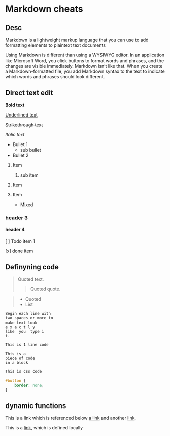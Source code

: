 # Markdown cheats

## Desc
Markdown is a lightweight markup language that you can use to add formatting elements to plaintext text documents

Using Markdown is different than using a WYSIWYG editor. In an application like Microsoft Word, you click buttons to format words and phrases, and the changes are visible immediately. Markdown isn’t like that. When you create a Markdown-formatted file, you add Markdown syntax to the text to indicate which words and phrases should look different.



## Direct text edit


**Bold text** 

<ins>Underlined text </ins>

~~Strikethrough text~~

_Italic text_


- Bullet 1
  - sub bullet
- Bullet 2

1. Item
   1. sub item
2. Item


1. Item
    - Mixed

### header 3
#### header 4


[ ] Todo item 1

[x] done item

## Definyning  code

> Quoted text.
> > Quoted quote.


> * Quoted
> * List

    Begin each line with
    two spaces or more to
    make text look
    e x a c t l y
    like  you  type i
    t.


`This is 1 line code`


```
This is a 
piece of code 
in a block
```

`This is css code`
```css
#button {
    border: none;
}
```

## dynamic functions
This is a link which is referenced below [a link][1] and another [link][2].

[1]: http://example.com/ "Title"
[2]: http://example.org/ "Title"


This is a [link](http://example.com "Title"), which is defined locally



